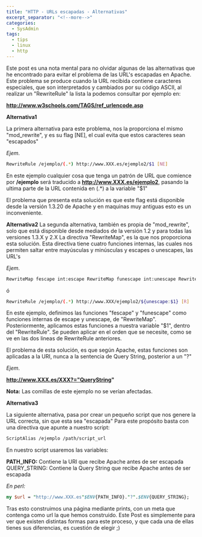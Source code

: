 ```yaml
---
title: "HTTP - URLs escapadas - Alternativas"
excerpt_separator: "<!--more-->"
categories:
  - SysAdmin
tags:
  - tips
  - linux
  - http
---
```

Este post es una nota mental para no olvidar algunas de las alternativas que he encontrado para evitar el problema de las URL's escapadas en Apache.
Este problema se produce cuando la URL recibida contiene caracteres especiales, que son interpretados y cambiados por su código ASCII, al realizar un "RewriteRule" la lista la podemos consultar por ejemplo en:
<!--more-->

**http://www.w3schools.com/TAGS/ref_urlencode.asp**

**Alternativa1**

La primera alternativa para este problema, nos la proporciona el mismo "mod_rewrite", y es su flag [NE], el cual evita que estos caracteres sean "escapados"

*Ejem.*
```bash
RewriteRule /ejemplo/(.*) http://www.XXX.es/ejemplo2/$1 [NE]
```

En este ejemplo cualquier cosa que tenga un patrón de URL que comience por **/ejemplo** será traducido a **http://www.XXX.es/ejemplo2**, pasando la ultima parte de la URL contenida en (.*) a la variable "$1"

El problema que presenta esta solución es que este flag está disponible desde la versión 1.3.20 de Apache y en maquinas muy antiguas esto es un inconveniente.

**Alternativa2**
La segunda alternativa, también es propia de "mod_rewrite", solo que está disponible desde mediados de la versión 1.2 y para todas las versiones 1.3.X y 2.X
La directiva "RewriteMap", es la que nos proporciona esta solución. Esta directiva tiene cuatro funciones internas, las cuales nos permiten saltar entre mayúsculas y minúsculas y escapes o unescapes, las URL's

*Ejem.*
```bash
RewriteMap fescape int:escape RewriteMap funescape int:unescape RewriteRule /ejemplo/(.*) http://www.XXX/ejemplo2/${escape:{unescape:$1}} [R]
```

ó

```bash
RewriteRule /ejemplo/(.*) http://www.XXX/ejemplo2/${unescape:$1} [R]
```

En este ejemplo, definimos las funciones "fescape" y "funescape" como funciones internas de escape y unescape, de "RewriteMap". Posteriormente, aplicamos estas funciones a nuestra variable "$1", dentro del "RewriteRule". Se pueden aplicar en el orden que se necesite, como se ve en las dos lineas de RewriteRule anteriores.

El problema de esta solución, es que según Apache, estas funciones son aplicadas a la URI, nunca a la sentencia de Query String, posterior a un "?"

*Ejem.* 

**http://www.XXX.es/XXX?="QueryString"**

**Nota:** Las comillas de este ejemplo no se verían afectadas.


**Alternativa3**

La siguiente alternativa, pasa por crear un pequeño script que nos genere la URL correcta, sin que esta sea "escapada" Para este propósito basta con una directiva que apunte a nuestro script:
```bash
ScriptAlias /ejemplo /path/script_url
```

En nuestro script usaremos las variables:

**PATH_INFO:** Contiene la URI que recibe Apache antes de ser escapada QUERY_STRING: Contiene la Query String que recibe Apache antes de ser escapada

*En perl:*
```perl
my $url = "http://www.XXX.es"$ENV{PATH_INFO}."?".$ENV{QUERY_STRING};
```

Tras esto construimos una página mediante prints, con un meta que contenga como url la que hemos construido. Este Post es simplemente para ver que existen distintas formas para este proceso, y que cada una de ellas tienes sus diferencias, es cuestión de elegir ;)